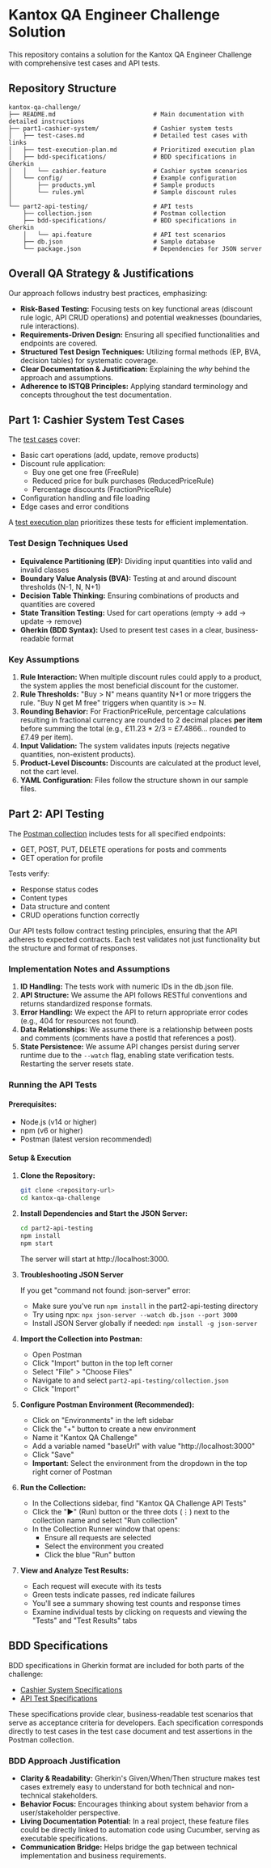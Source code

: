 # Kantox QA Engineer Challenge Solution

This repository contains a solution for the Kantox QA Engineer Challenge with comprehensive test cases and API tests.

## Repository Structure

```
kantox-qa-challenge/
├── README.md                           # Main documentation with detailed instructions
├── part1-cashier-system/               # Cashier system tests
│   ├── test-cases.md                   # Detailed test cases with links
│   ├── test-execution-plan.md          # Prioritized execution plan
│   ├── bdd-specifications/             # BDD specifications in Gherkin
│   │   └── cashier.feature             # Cashier system scenarios
│   └── config/                         # Example configuration
│       ├── products.yml                # Sample products
│       └── rules.yml                   # Sample discount rules
│
└── part2-api-testing/                  # API tests
    ├── collection.json                 # Postman collection 
    ├── bdd-specifications/             # BDD specifications in Gherkin
    │   └── api.feature                 # API test scenarios 
    ├── db.json                         # Sample database
    └── package.json                    # Dependencies for JSON server
```

## Overall QA Strategy & Justifications

Our approach follows industry best practices, emphasizing:

- **Risk-Based Testing:** Focusing tests on key functional areas (discount rule logic, API CRUD operations) and potential weaknesses (boundaries, rule interactions).
- **Requirements-Driven Design:** Ensuring all specified functionalities and endpoints are covered.
- **Structured Test Design Techniques:** Utilizing formal methods (EP, BVA, decision tables) for systematic coverage.
- **Clear Documentation & Justification:** Explaining the *why* behind the approach and assumptions.
- **Adherence to ISTQB Principles:** Applying standard terminology and concepts throughout the test documentation.

## Part 1: Cashier System Test Cases

The [test cases](part1-cashier-system/test-cases.md) cover:

- Basic cart operations (add, update, remove products)
- Discount rule application:
  - Buy one get one free (FreeRule)
  - Reduced price for bulk purchases (ReducedPriceRule)
  - Percentage discounts (FractionPriceRule)
- Configuration handling and file loading
- Edge cases and error conditions

A [test execution plan](part1-cashier-system/test-execution-plan.md) prioritizes these tests for efficient implementation.

### Test Design Techniques Used

- **Equivalence Partitioning (EP):** Dividing input quantities into valid and invalid classes
- **Boundary Value Analysis (BVA):** Testing at and around discount thresholds (N-1, N, N+1)
- **Decision Table Thinking:** Ensuring combinations of products and quantities are covered
- **State Transition Testing:** Used for cart operations (empty → add → update → remove)
- **Gherkin (BDD Syntax):** Used to present test cases in a clear, business-readable format

### Key Assumptions

1. **Rule Interaction:** When multiple discount rules could apply to a product, the system applies the most beneficial discount for the customer.
2. **Rule Thresholds:** "Buy > N" means quantity N+1 or more triggers the rule. "Buy N get M free" triggers when quantity is >= N.
3. **Rounding Behavior:** For FractionPriceRule, percentage calculations resulting in fractional currency are rounded to 2 decimal places **per item** before summing the total (e.g., £11.23 * 2/3 = £7.4866... rounded to £7.49 per item).
4. **Input Validation:** The system validates inputs (rejects negative quantities, non-existent products).
5. **Product-Level Discounts:** Discounts are calculated at the product level, not the cart level.
6. **YAML Configuration:** Files follow the structure shown in our sample files.

## Part 2: API Testing

The [Postman collection](part2-api-testing/collection.json) includes tests for all specified endpoints:

- GET, POST, PUT, DELETE operations for posts and comments
- GET operation for profile

Tests verify:
- Response status codes
- Content types
- Data structure and content
- CRUD operations function correctly

Our API tests follow contract testing principles, ensuring that the API adheres to expected contracts. Each test validates not just functionality but the structure and format of responses.

### Implementation Notes and Assumptions

1. **ID Handling:** The tests work with numeric IDs in the db.json file.
2. **API Structure:** We assume the API follows RESTful conventions and returns standardized response formats.
3. **Error Handling:** We expect the API to return appropriate error codes (e.g., 404 for resources not found).
4. **Data Relationships:** We assume there is a relationship between posts and comments (comments have a postId that references a post).
5. **State Persistence:** We assume API changes persist during server runtime due to the `--watch` flag, enabling state verification tests. Restarting the server resets state.

### Running the API Tests

#### Prerequisites:
- Node.js (v14 or higher)
- npm (v6 or higher)
- Postman (latest version recommended)

#### Setup & Execution

1. **Clone the Repository:**
   ```bash
   git clone <repository-url>
   cd kantox-qa-challenge
   ```

2. **Install Dependencies and Start the JSON Server:**
   ```bash
   cd part2-api-testing
   npm install
   npm start
   ```
   The server will start at http://localhost:3000.

3. **Troubleshooting JSON Server**

   If you get "command not found: json-server" error:
   - Make sure you've run `npm install` in the part2-api-testing directory
   - Try using npx: `npx json-server --watch db.json --port 3000`
   - Install JSON Server globally if needed: `npm install -g json-server`

4. **Import the Collection into Postman:**
   - Open Postman
   - Click "Import" button in the top left corner
   - Select "File" > "Choose Files"
   - Navigate to and select `part2-api-testing/collection.json`
   - Click "Import"

5. **Configure Postman Environment (Recommended):**
   - Click on "Environments" in the left sidebar
   - Click the "+" button to create a new environment
   - Name it "Kantox QA Challenge"
   - Add a variable named "baseUrl" with value "http://localhost:3000"
   - Click "Save"
   - **Important**: Select the environment from the dropdown in the top right corner of Postman

6. **Run the Collection:**
   - In the Collections sidebar, find "Kantox QA Challenge API Tests"
   - Click the "▶️" (Run) button or the three dots (⋮) next to the collection name and select "Run collection"
   - In the Collection Runner window that opens:
     - Ensure all requests are selected
     - Select the environment you created
     - Click the blue "Run" button

7. **View and Analyze Test Results:**
   - Each request will execute with its tests
   - Green tests indicate passes, red indicate failures
   - You'll see a summary showing test counts and response times
   - Examine individual tests by clicking on requests and viewing the "Tests" and "Test Results" tabs

## BDD Specifications

BDD specifications in Gherkin format are included for both parts of the challenge:
- [Cashier System Specifications](part1-cashier-system/bdd-specifications/cashier.feature)
- [API Test Specifications](part2-api-testing/bdd-specifications/api.feature)

These specifications provide clear, business-readable test scenarios that serve as acceptance criteria for developers. Each specification corresponds directly to test cases in the test case document and test assertions in the Postman collection.

### BDD Approach Justification

- **Clarity & Readability:** Gherkin's Given/When/Then structure makes test cases extremely easy to understand for both technical and non-technical stakeholders.
- **Behavior Focus:** Encourages thinking about system behavior from a user/stakeholder perspective.
- **Living Documentation Potential:** In a real project, these feature files could be directly linked to automation code using Cucumber, serving as executable specifications.
- **Communication Bridge:** Helps bridge the gap between technical implementation and business requirements.
